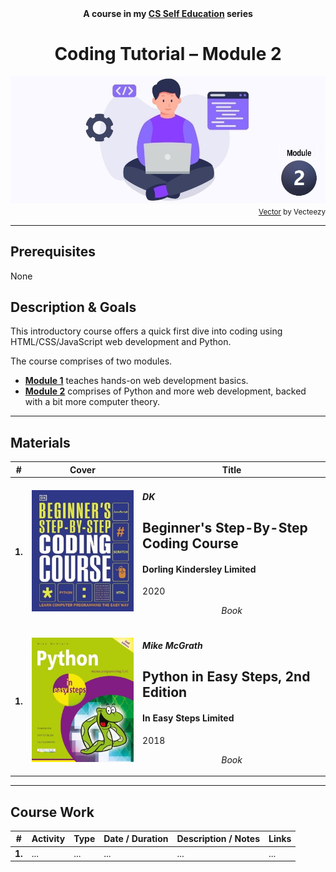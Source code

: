 <div align="center">
  <b>A course in my <a href="https://github.com/abeerration/CS-Self-Education">CS Self Education</a> series</b>
  <h1>Coding Tutorial – Module 2</h1>
  <img src="banner-module-2.jpg" align="center"/>
</div>
<div align="right">
  <sub>
    <a href="https://www.vecteezy.com/vector-art/4865921-programmer-people-concept-use-laptop-and-programming-code-program-icon-spreading-with-modern-flat-style">Vector</a> by Vecteezy
  </sub>
</div>

---

## Prerequisites

None

## Description & Goals

This introductory course offers a quick first dive into coding using HTML/CSS/JavaScript web development and Python.

The course comprises of two modules.

- [**Module 1**](https://github.com/abeerration/Coding-Tutorial-Module-1) teaches hands-on web development basics.
- [**Module 2**](https://github.com/abeerration/Coding-Tutorial-Module-2) comprises of Python and more web development, backed with a bit more computer theory.

---

## Materials

| # | Cover | Title |
| ----------- | ----------- | ----------- |
| **1.** | ![](dkbeginnerscoding.jpg) | <h4><i>DK</i></h4><h2>Beginner's Step-By-Step Coding Course</h2><h4>Dorling Kindersley Limited</h4><p>2020</p><p align="center"><i>Book</i></p> |
| **1.** | ![](pythoneasysteps.jpg) | <h4><i>Mike McGrath</i></h4><h2>Python in Easy Steps, 2nd Edition</h2><h4>In Easy Steps Limited</h4><p>2018</p><p align="center"><i>Book</i></p> |
---

## Course Work

| # | Activity | Type | Date / Duration | Description / Notes | Links |
| ----------- | ----------- | ----------- | ----------- | ----------- | ----------- |
| **1.** | ... | ... | ... | ... | ... |
